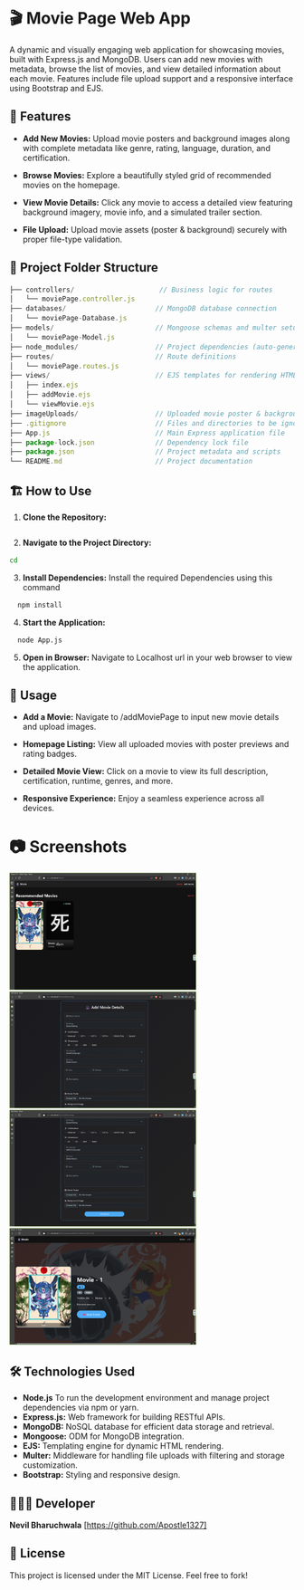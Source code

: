 # 🎬 Movie Page Web App

A dynamic and visually engaging web application for showcasing movies, built with Express.js and MongoDB. Users can add new movies with metadata, browse the list of movies, and view detailed information about each movie. Features include file upload support and a responsive interface using Bootstrap and EJS.

## 🚀 Features

- **Add New Movies:**
  Upload movie posters and background images along with complete metadata like genre, rating, language, duration, and certification.

- **Browse Movies:**
  Explore a beautifully styled grid of recommended movies on the homepage.

- **View Movie Details:**
  Click any movie to access a detailed view featuring background imagery, movie info, and a simulated trailer section.

- **File Upload:**
  Upload movie assets (poster & background) securely with proper file-type validation.

## 📂 Project Folder Structure

```jsx
├── controllers/                     // Business logic for routes
│   └── moviePage.controller.js
├── databases/                      // MongoDB database connection
│   └── moviePage-Database.js
├── models/                         // Mongoose schemas and multer setup
│   └── moviePage-Model.js
├── node_modules/                   // Project dependencies (auto-generated)
├── routes/                         // Route definitions
│   └── moviePage.routes.js
├── views/                          // EJS templates for rendering HTML
│   ├── index.ejs
│   ├── addMovie.ejs
│   └── viewMovie.ejs
├── imageUploads/                   // Uploaded movie poster & background images
├── .gitignore                      // Files and directories to be ignored by Git
├── App.js                          // Main Express application file
├── package-lock.json               // Dependency lock file
├── package.json                    // Project metadata and scripts
└── README.md                       // Project documentation
```

## 🏗️ How to Use

1. **Clone the Repository:**

```bash

```

2. **Navigate to the Project Directory:**

```bash
cd
```

3. **Install Dependencies:**
   Install the required Dependencies using this command

```bash
  npm install
```

4. **Start the Application:**

```bash
  node App.js
```

5. **Open in Browser:**
   Navigate to Localhost url in your web browser to view the application.

## 👤 Usage

- **Add a Movie:**
  Navigate to /addMoviePage to input new movie details and upload images.

- **Homepage Listing:**
  View all uploaded movies with poster previews and rating badges.

- **Detailed Movie View:**
  Click on a movie to view its full description, certification, runtime, genres, and more.

- **Responsive Experience:**
  Enjoy a seamless experience across all devices.

# 📷 Screenshots

<img width="330" alt="Movie Page - 1" src="./images/Movie Page - 1.png">
<img width="330" alt="Movie Page - 2" src="./images/Movie Page - 2.png">
<img width="330" alt="Movie Page - 3" src="./images/Movie Page - 3.png">
<img width="330" alt="Movie Page - 4" src="./images/Movie Page - 4.png">

## 🛠️ Technologies Used

- **Node.js**
  To run the development environment and manage project dependencies via npm or yarn.
- **Express.js:**
  Web framework for building RESTful APIs.
- **MongoDB:**
  NoSQL database for efficient data storage and retrieval.
- **Mongoose:**
  ODM for MongoDB integration.
- **EJS:**
  Templating engine for dynamic HTML rendering.
- **Multer:**
  Middleware for handling file uploads with filtering and storage customization.
- **Bootstrap:**
  Styling and responsive design.

## 👨🏼‍💻 Developer

**Nevil Bharuchwala**
[https://github.com/Apostle1327]

## 📜 License

This project is licensed under the MIT License.
Feel free to fork!
